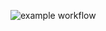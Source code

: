 ![example workflow](https://github.com/jardelgoncalves/broleto/actions/workflows/unit-testing.yml/badge.svg)
